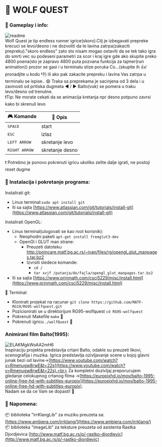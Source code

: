 # 🐺 WOLF QUEST 

### 📝 Gameplay i info:
![readme](https://user-images.githubusercontent.com/43257971/72408798-38f41900-3764-11ea-864f-b0b488ca92fd.gif)<br>
Wolf Quest je tip endless runner igrice(skoro).Cilj je izbegavati prepreke krecuci se levo/desno i ne dozvoliti da te lavina zatrpa(zakaciti prepreku)."skoro endless" zato sto nisam mogao ostaviti da se tek tako igra do smrti vec su podeseni parametri za scor i kraj igre gde ako skupite preko 4800 poena(sto je zapravo 4800 puta pozvana funkcija za tajmer(run animation)) prozor se gasi i u terminalu stize poruka Co...(skupite ih 👍/ pronadjite u kodu 👎) ili ako pak zakacite prepreku i lavina Vas zatrpa u terminalu se ispise.. 😄
Traka sa preprekama je sacinjena od 3 dela i u zavinosti od pritiska dugmeta ◀ / ▶ Balto(vuk) se pomera u traku levo/desno od trenutne.<br>
:exclamation:Tip: Ne morate cekati da se animacija kretanja npr desno potpuno zavrsi kako bi skrenuli levo

| :video_game: Komande |📜 Opis |
| --- | --- |
| <kbd> SPACE </kdb> | start |
| <kbd> ESC </kbd> | izlaz |
| <kbd> LEFT ARROW </kbd> | skretanje levo |
| <kbd> RIGHT ARROW </kbd> | skretanje desno |

:exclamation: Potrebno je ponovo pokrenuti igricu ukoliko zelite dalje igrati, ne postoji reset dugme
### :wrench: Instalacija i pokretanje programa:
Instalirati git:
* Linux terminal:`sudo apt install git`
* Ili sa sajta [https://www.atlassian.com/git/tutorials/install-git](https://www.atlassian.com/git/tutorials/install-git)

Instalirati OpenGL:
* Linux terminal(ulogovati se kao root korisnik):
  * Neophodni paketi `apt-get install freeglut3-dev`
  * OpenGl i GLUT man strane:
    * Preuzeti datoteku http://poincare.matf.bg.ac.rs/~ivan/files/rg/opengl_glut_manpages.tar.bz2
    * Izvrsiti sledece komande:
      * `cd /`
      * `tar xvjf /putanja/do/fajla/opengl_glut_manpages.tar.bz2`
* Ili sa sajta [https://www.prinmath.com/csci5229/misc/install.html](https://www.prinmath.com/csci5229/misc/install.html)

💬 Terminal:
* Klonirati projekat na racunar `git clone https://github.com/MATF-RG19/RG95-wolfquest.git`
* Pozicionirati se u direktorijum RG95-wolfquest `cd RG95-wolfquest`
* Pokrenuti Makefile `make` 🌲
* Pokrenuti igricu `./wolfQuest` 🐺
### Animirani film Balto(1995): 
![ELAKMgkWoAA2mH6](https://user-images.githubusercontent.com/43257971/72405468-5374c500-3759-11ea-8618-d62efa43131c.jpg)<br>
Inspiraciju projekta predstavlja crtani Balto, odakle su preuzeti likovi, scenografija i muzika. Igrica predstavlja ozivljavanje scene u kojoj glavni junak bezi od lavine->[https://www.youtube.com/watch?v=Rmenugw8rwE&t=22s](https://www.youtube.com/watch?v=Rmenugw8rwE&t=22s).<br>
Za kompletni dozivljaj preporucujem gledanje celokupnog crtanog filma ->[https://europixhd.io/mov/balto-1995-online-free-hd-with-subtitles-europix](https://europixhd.io/mov/balto-1995-online-free-hd-with-subtitles-europix). <br>
Nadam se da ce Vam se dopasti! 🐺
### 📣 Napomena:
📦 biblioteka "irrKlangLib" za muziku preuzeta sa: [https://www.ambiera.com/irrklang/](https://www.ambiera.com/irrklang/)<br>
📦 biblioteka "imageLib" za teksture preuzeta od asistenta Rastka Djordjevica [http://www.matf.bg.ac.rs/p/-rastko-djordjevic](http://www.matf.bg.ac.rs/p/-rastko-djordjevic)
